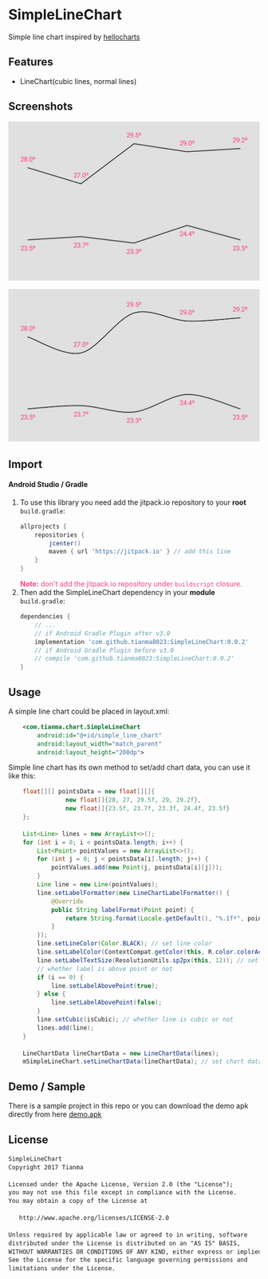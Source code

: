 # SimpleLineChart
Simple line chart inspired by [hellocharts](https://github.com/lecho/hellocharts-android)

## Features
- LineChart(cubic lines, normal lines)

## Screenshots
![Line Chart](/ss/ss_linechart.jpeg)

![Cubic Line Chart](/ss/ss_linechart_cubic.jpeg)


## Import
#### Android Studio / Gradle
1. To use this library you need add the jitpack.io repository to your **root** `build.gradle`:
    ```Groovy
    allprojects {
        repositories {
            jcenter()
            maven { url 'https://jitpack.io' } // add this line
        }
    }
    ```
    <font color='#FF4081'>**Note:** don't add the jitpack.io repository under `buildscript` closure.</font> 
2. Then add the SimpleLineChart dependency in your **module** `build.gradle`:
    ```Groovy
    dependencies {
        // ...
        // if Android Gradle Plugin after v3.0
        implementation 'com.github.tianma8023:SimpleLineChart:0.0.2' 
        // if Android Gradle Plugin before v3.0
        // compile 'com.github.tianma8023:SimpleLineChart:0.0.2' 
    }
    ```

## Usage
A simple line chart could be placed in layout.xml:
```xml
    <com.tianma.chart.SimpleLineChart
        android:id="@+id/simple_line_chart"
        android:layout_width="match_parent"
        android:layout_height="200dp">
```

Simple line chart has its own method to set/add chart data, you can use it like this:
```java
    float[][] pointsData = new float[][]{
                new float[]{28, 27, 29.5f, 29, 29.2f},
                new float[]{23.5f, 23.7f, 23.3f, 24.4f, 23.5f}
    };

    List<Line> lines = new ArrayList<>();
    for (int i = 0; i < pointsData.length; i++) {
        List<Point> pointValues = new ArrayList<>();
        for (int j = 0; j < pointsData[i].length; j++) {
            pointValues.add(new Point(j, pointsData[i][j]));
        }
        Line line = new Line(pointValues);
        line.setLabelFormatter(new LineChartLabelFormatter() {
            @Override
            public String labelFormat(Point point) {
                return String.format(Locale.getDefault(), "%.1fº", point.getY());
            }
        });
        line.setLineColor(Color.BLACK); // set line color
        line.setLabelColor(ContextCompat.getColor(this, R.color.colorAccent)); // set label color
        line.setLabelTextSize(ResolutionUtils.sp2px(this, 12)); // set label text size
        // whether label is above point or not
        if (i == 0) {
            line.setLabelAbovePoint(true);
        } else {
            line.setLabelAbovePoint(false);
        }
        line.setCubic(isCubic); // whether line is cubic or not
        lines.add(line); 
    }

    LineChartData lineChartData = new LineChartData(lines);
    mSimpleLineChart.setLineChartData(lineChartData); // set chart data
```
## Demo / Sample

There is a sample project in this repo or you can download the demo apk directly from here [demo.apk](/demo/demo.apk)

## License
```txt
SimpleLineChart	
Copyright 2017 Tianma

Licensed under the Apache License, Version 2.0 (the "License");
you may not use this file except in compliance with the License.
You may obtain a copy of the License at

   http://www.apache.org/licenses/LICENSE-2.0

Unless required by applicable law or agreed to in writing, software
distributed under the License is distributed on an "AS IS" BASIS,
WITHOUT WARRANTIES OR CONDITIONS OF ANY KIND, either express or implied.
See the License for the specific language governing permissions and
limitations under the License.
```